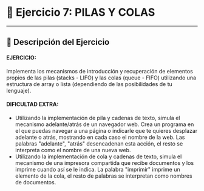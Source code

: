 # 📝 Ejercicio 7: PILAS Y COLAS

---

## 📌 Descripción del Ejercicio

#### EJERCICIO:

Implementa los mecanismos de introducción y recuperación de elementos propios de las pilas (stacks - LIFO) y las colas (queue - FIFO) utilizando una estructura de array o lista (dependiendo de las posibilidades de tu lenguaje).

 #### DIFICULTAD EXTRA:
 
 - Utilizando la implementación de pila y cadenas de texto, simula el mecanismo adelante/atrás de un navegador web. Crea un programa en el que puedas navegar a una página o indicarle que te quieres desplazar adelante o atrás, mostrando en cada caso el nombre de la web.
 Las palabras "adelante", "atrás" desencadenan esta acción, el resto se interpreta como el nombre de una nueva web.
- Utilizando la implementación de cola y cadenas de texto, simula el mecanismo de una impresora compartida que recibe documentos y los imprime cuando así se le indica. 
La palabra "imprimir" imprime un elemento de la cola, el resto de palabras se interpretan como nombres de documentos.
